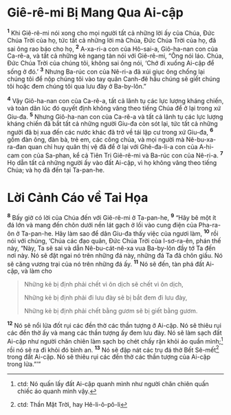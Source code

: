 # Giê-rê-mi Bị Mang Qua Ai-cập
<sup><b>1</b></sup> Khi Giê-rê-mi nói xong cho mọi người tất cả những lời ấy của Chúa, Ðức Chúa Trời của họ, tức tất cả những lời mà Chúa, Ðức Chúa Trời của họ, đã sai ông rao báo cho họ, <sup><b>2</b></sup> A-xa-ri-a con của Hô-sai-a, Giô-ha-nan con của Ca-rê-a, và tất cả những kẻ ngang tàn nói với Giê-rê-mi, “Ông nói láo. Chúa, Ðức Chúa Trời của chúng tôi, không sai ông nói, ‘Chớ đi xuống Ai-cập để sống ở đó.’ <sup><b>3</b></sup> Nhưng Ba-rúc con của Nê-ri-a đã xúi giục ông chống lại chúng tôi để nộp chúng tôi vào tay quân Canh-đê hầu chúng sẽ giết chúng tôi hoặc đem chúng tôi qua lưu đày ở Ba-by-lôn.”

<sup><b>4</b></sup> Vậy Giô-ha-nan con của Ca-rê-a, tất cả lãnh tụ các lực lượng kháng chiến, và toàn dân lúc đó quyết định không vâng theo tiếng Chúa để ở lại trong xứ Giu-đa. <sup><b>5</b></sup> Nhưng Giô-ha-nan con của Ca-rê-a và tất cả lãnh tụ các lực lượng kháng chiến đã bắt tất cả những người Giu-đa còn sót lại, tức tất cả những người đã bị xua đến các nước khác đã trở về tái lập cư trong xứ Giu-đa, <sup><b>6</b></sup> gồm đàn ông, đàn bà, trẻ em, các công chúa, và mọi người mà Nê-bu-xa-ra-đan quan chỉ huy quân thị vệ đã để ở lại với Ghê-đa-li-a con của A-hi-cam con của Sa-phan, kể cả Tiên Tri Giê-rê-mi và Ba-rúc con của Nê-ri-a. <sup><b>7</b></sup> Họ dẫn tất cả những người ấy vào đất Ai-cập, vì họ không vâng theo tiếng Chúa; và họ đã đến tại Ta-pan-he.


# Lời Cảnh Cáo về Tai Họa
<sup><b>8</b></sup> Bấy giờ có lời của Chúa đến với Giê-rê-mi ở Ta-pan-he, <sup><b>9</b></sup> “Hãy bê một ít đá lớn và mang đến chôn dưới nền lát gạch ở lối vào cung điện của Pha-ra-ôn ở Ta-pan-he. Hãy làm sao để dân Giu-đa thấy việc của ngươi làm, <sup><b>10</b></sup> rồi nói với chúng, ‘Chúa các đạo quân, Ðức Chúa Trời của I-sơ-ra-ên, phán thế này, “Này, Ta sẽ sai và dẫn Nê-bu-cát-nê-xa vua Ba-by-lôn đầy tớ Ta đến nơi này. Nó sẽ đặt ngai nó trên những đá này, những đá Ta đã chôn giấu. Nó sẽ căng vương trại của nó trên những đá ấy. <sup><b>11</b></sup> Nó sẽ đến, tàn phá đất Ai-cập, và làm cho


> Những kẻ bị định phải chết vì ôn dịch sẽ chết vì ôn dịch,
> 
> Những kẻ bị định phải đi lưu đày sẽ bị bắt đem đi lưu đày,
> 
> Những kẻ bị định phải chết bằng gươm sẽ bị giết bằng gươm.
>

<sup><b>12</b></sup> Nó sẽ nổi lửa đốt rụi các đền thờ các thần tượng ở Ai-cập. Nó sẽ thiêu rụi các đền thờ ấy và mang các thần tượng ấy đem lưu đày. Nó sẽ làm sạch đất Ai-cập như người chăn chiên làm sạch bọ chét chấy rận khỏi áo quần mình;[^1] rồi nó sẽ ra đi khỏi đó bình an. <sup><b>13</b></sup> Nó sẽ đập nát các trụ đá thờ Bết Sê-mết[^2] trong đất Ai-cập. Nó sẽ thiêu rụi các đền thờ các thần tượng của Ai-cập trong lửa.”’”

[^1]: ctd: Nó quấn lấy đất Ai-cập quanh mình như người chăn chiên quấn chiếc áo quanh mình vậy.
[^2]: ctd: Thần Mặt Trời, hay Hê-li-ô-pô-li